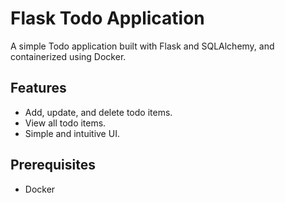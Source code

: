 # Flask Todo Application

A simple Todo application built with Flask and SQLAlchemy, and containerized using Docker.

## Features

- Add, update, and delete todo items.
- View all todo items.
- Simple and intuitive UI.

## Prerequisites

- Docker


